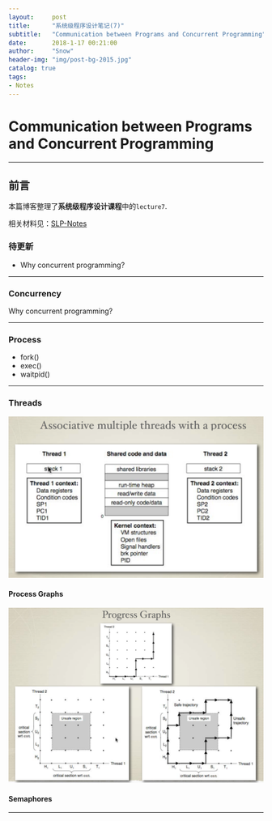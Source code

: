 ```yaml
---
layout:     post
title:      "系统级程序设计笔记(7)"
subtitle:   "Communication between Programs and Concurrent Programming"
date:       2018-1-17 00:21:00
author:     "Snow"
header-img: "img/post-bg-2015.jpg"
catalog: true
tags:
- Notes
---
```


# Communication between Programs and Concurrent Programming

---

## 前言

本篇博客整理了**系统级程序设计课程**中的`lecture7`.

相关材料见：[SLP-Notes](https://github.com/RMSnow/SLP-Notes.git)

### 待更新

- Why concurrent programming?

---

### Concurrency

Why concurrent programming?

---

### Process

- fork()
- exec()
- waitpid()

---

### Threads

![1](https://raw.githubusercontent.com/RMSnow/SLP-Notes/master/pic/7/1.png)

#### Process Graphs

![1](https://raw.githubusercontent.com/RMSnow/SLP-Notes/master/pic/7/2.png)

#### Semaphores

---

